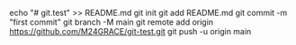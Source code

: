 echo "# git.test" >> README.md
git init
git add README.md
git commit -m "first commit"
git branch -M main
git remote add origin https://github.com/M24GRACE/git-test.git
git push -u origin main
